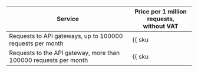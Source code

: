 | Service | Price per 1 million requests, <br>without VAT |
| ----- | ----- |
| Requests to API gateways, up to 100000 requests per month | {{ sku|USD|api-gateway.requests.v1|string }} |
| Requests to the API gateway, more than 100000 requests per month | {{ sku|USD|api-gateway.requests.v1|pricingRate.0.1|string }} |